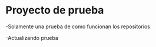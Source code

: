 <H1>Proyecto de prueba</H1>

-Solamente una prueba de como funcionan los repositorios

-Actualizando prueba

